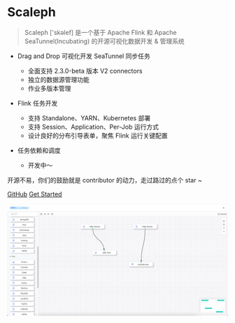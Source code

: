 [//]: # (![logo]&#40;_media/icon.svg&#41;)

<h1> Scaleph </h1>

> Scaleph ['skəlef] 是一个基于 Apache Flink 和 Apache SeaTunnel(Incubating) 的开源可视化数据开发 & 管理系统

- Drag and Drop 可视化开发 SeaTunnel 同步任务
  - 全面支持 2.3.0-beta 版本 V2 connectors
  - 独立的数据源管理功能
  - 作业多版本管理

- Flink 任务开发
  - 支持 Standalone、YARN、Kubernetes 部署
  - 支持 Session、Application、Per-Job 运行方式
  - 设计良好的分布引导表单，聚焦 Flink 运行关键配置

- 任务依赖和调度
  - 开发中～


开源不易，你们的鼓励就是 contributor 的动力，走过路过的点个 star ~

[GitHub](https://github.com/flowerfine/scaleph)
[Get Started](#about)

<!-- 背景图片 -->

![](image/coverpage.jpg)